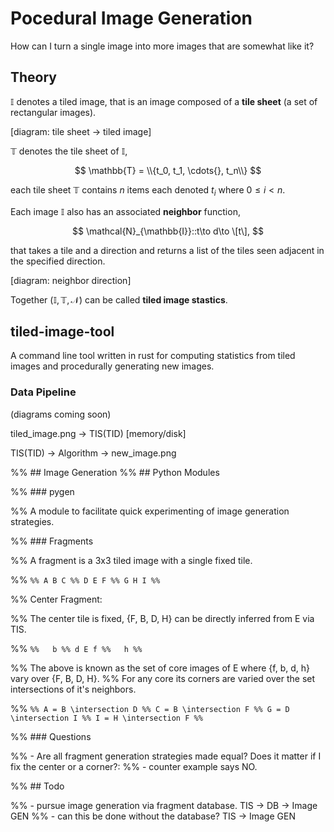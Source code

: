 # Pocedural Image Generation

How can I turn a single image into more images that are somewhat like it?

## Theory

$\mathbb{I}$ denotes a tiled image, that is an image composed of a **tile sheet**
(a set of rectangular images).


[diagram: tile sheet $\to$ tiled image]


$\mathbb{T}$ denotes the tile sheet of $\mathbb{I}$,

$$
    \mathbb{T} = \\{t_0, t_1, \cdots{}, t_n\\}
$$

each tile sheet $\mathbb{T}$ contains $n$ items each denoted $t_i$ where $0\leq i \lt n$.

Each image $\mathbb{I}$ also has an associated **neighbor** function,

$$
    \mathcal{N}_{\mathbb{I}}::t\to d\to \[t\],
$$

that takes a tile and a direction and returns a list of the tiles seen adjacent in the specified direction.

[diagram: neighbor direction]

Together $(\mathbb{I}, \mathbb{T}, \mathcal{N})$ can be called **tiled image stastics**.

## tiled-image-tool

A command line tool written in rust for computing statistics from tiled images and procedurally
generating new images.

### Data Pipeline

(diagrams coming soon)

tiled_image.png -> TIS(TID) [memory/disk]

TIS(TID) -> Algorithm -> new_image.png

%% ## Image Generation
%% ## Python Modules

%% ### pygen

%% A module to facilitate quick experimenting of image generation strategies.

%% ### Fragments

%% A fragment is a 3x3 tiled image with a single fixed tile.

%% ```
%% A B C
%% D E F
%% G H I
%% ```

%% Center Fragment:

%% The center tile is fixed, {F, B, D, H} can be directly inferred from E via TIS.

%% ```
%%   b
%% d E f
%%   h
%% ```
  
%% The above is known as the set of core images of E where {f, b, d, h} vary over {F, B, D, H}.
%% For any core its corners are varied over the set intersections of it's neighbors.

%% ```
%% A = B \intersection D
%% C = B \intersection F
%% G = D \intersection I
%% I = H \intersection F
%% ```

%% ### Questions

%% - Are all fragment generation strategies made equal? Does it matter if I fix the center or a corner?:
%%     - counter example says NO.

%% ## Todo

%% - pursue image generation via fragment database. TIS -> DB -> Image GEN
%%     - can this be done without the database? TIS -> Image GEN 
